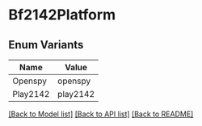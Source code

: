 # Bf2142Platform

## Enum Variants

| Name | Value |
|---- | -----|
| Openspy | openspy |
| Play2142 | play2142 |


[[Back to Model list]](../README.md#documentation-for-models) [[Back to API list]](../README.md#documentation-for-api-endpoints) [[Back to README]](../README.md)


